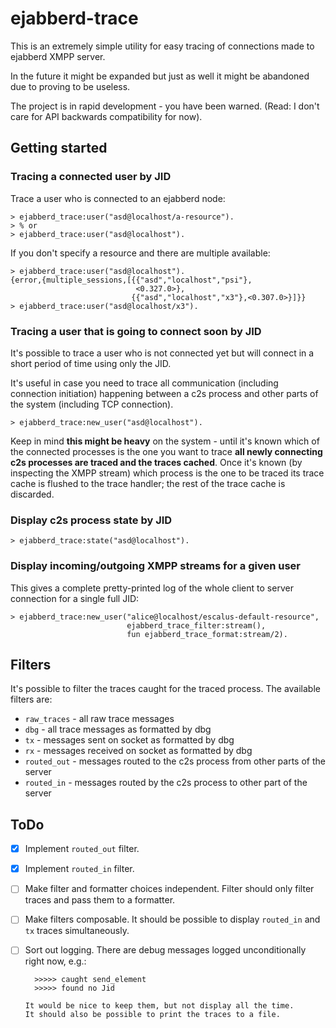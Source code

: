 # ejabberd-trace

This is an extremely simple utility for easy tracing of connections made
to ejabberd XMPP server.

In the future it might be expanded but just as well it might be abandoned
due to proving to be useless.

The project is in rapid development - you have been warned.
(Read: I don't care for API backwards compatibility for now).

## Getting started

### Tracing a connected user by JID

Trace a user who is connected to an ejabberd node:

    > ejabberd_trace:user("asd@localhost/a-resource").
    > % or
    > ejabberd_trace:user("asd@localhost").

If you don't specify a resource and there are multiple available:

    > ejabberd_trace:user("asd@localhost").
    {error,{multiple_sessions,[{{"asd","localhost","psi"},
                                <0.327.0>},
                               {{"asd","localhost","x3"},<0.307.0>}]}}
    > ejabberd_trace:user("asd@localhost/x3").

### Tracing a user that is going to connect soon by JID

It's possible to trace a user who is not connected yet
but will connect in a short period of time using only the JID.

It's useful in case you need to trace all communication
(including connection initiation) happening between a c2s process
and other parts of the system (including TCP connection).

    > ejabberd_trace:new_user("asd@localhost").

Keep in mind **this might be heavy** on the system - until it's known which
of the connected processes is the one you want to trace **all newly connecting
c2s processes are traced and the traces cached**.
Once it's known (by inspecting the XMPP stream) which process is the one
to be traced its trace cache is flushed to the trace handler; the rest of
the trace cache is discarded.

### Display c2s process state by JID

    > ejabberd_trace:state("asd@localhost").

### Display incoming/outgoing XMPP streams for a given user

This gives a complete pretty-printed log of the whole client
to server connection for a single full JID:

    > ejabberd_trace:new_user("alice@localhost/escalus-default-resource",
                              ejabberd_trace_filter:stream(),
                              fun ejabberd_trace_format:stream/2).

## Filters

It's possible to filter the traces caught for the traced process.
The available filters are:

- `raw_traces` - all raw trace messages
- `dbg` - all trace messages as formatted by dbg
- `tx` - messages sent on socket as formatted by dbg
- `rx` - messages received on socket as formatted by dbg
- `routed_out` - messages routed to the c2s process from other parts
                 of the server
- `routed_in` - messages routed by the c2s process to other part of the
                server

## ToDo

- [x] Implement `routed_out` filter.

- [x] Implement `routed_in` filter.

- [ ] Make filter and formatter choices independent.
      Filter should only filter traces and pass them to a formatter.

- [ ] Make filters composable.
      It should be possible to display `routed_in` and `tx` traces
      simultaneously.

- [ ] Sort out logging.
      There are debug messages logged unconditionally right now, e.g.:

        >>>>> caught send_element
        >>>>> found no Jid

      It would be nice to keep them, but not display all the time.
      It should also be possible to print the traces to a file.
